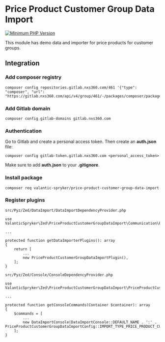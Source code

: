 # Price Product Customer Group Data Import

[![Minimum PHP Version](https://img.shields.io/badge/php-%3E%3D%207.4-8892BF.svg)](https://php.net/)

This module has demo data and importer for price products for customer groups.

## Integration

### Add composer registry
```
composer config repositories.gitlab.nxs360.com/461 '{"type": "composer", "url": "https://gitlab.nxs360.com/api/v4/group/461/-/packages/composer/packages.json"}'
```

### Add Gitlab domain
```
composer config gitlab-domains gitlab.nxs360.com
```

### Authentication
Go to Gitlab and create a personal access token. Then create an **auth.json** file:
```
composer config gitlab-token.gitlab.nxs360.com <personal_access_token>
```

Make sure to add **auth.json** to your **.gitignore**.

### Install package
```
composer req valantic-spryker/price-product-customer-group-data-import
```

### Register plugins
`src/Pyz/Zed/DataImport/DataImportDependencyProvider.php`

```
use ValanticSpryker\Zed\PriceProductCustomerGroupDataImport\Communication\Plugin\PriceProductCustomerGroupDataImportPlugin;

...

protected function getDataImporterPlugins(): array
{
    return [
        ...
        new PriceProductCustomerGroupDataImportPlugin(),
    ];
}
```

`src/Pyz/Zed/Console/ConsoleDependencyProvider.php`

```
use ValanticSpryker\Zed\PriceProductCustomerGroupDataImport\PriceProductCustomerGroupDataImportConfig;

...

protected function getConsoleCommands(Container $container): array
{
    $commands = [
        ...
        new DataImportConsole(DataImportConsole::DEFAULT_NAME . ':' . PriceProductCustomerGroupDataImportConfig::IMPORT_TYPE_PRICE_PRODUCT_CUSTOMER_GROUP),
    ];
}
```

